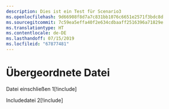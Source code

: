 ```yaml
---
description: Dies ist ein Test für Scenario3
ms.openlocfilehash: 9d66908f8d7a7c831bb1076c6651e2571f3bdc8d
ms.sourcegitcommit: 7c59ea5effa40f2e634cdbaaff2516396a71829e
ms.translationtype: HT
ms.contentlocale: de-DE
ms.lasthandoff: 07/15/2019
ms.locfileid: "67877481"
---
```

# <a name="parent-file"></a>Übergeordnete Datei

Datei einschließen 1[!include[](./includes/Scenario3_includeFile1.md)]

Includedatei 2[!include[](./includes/Scenario3_includeFile2.md)]
